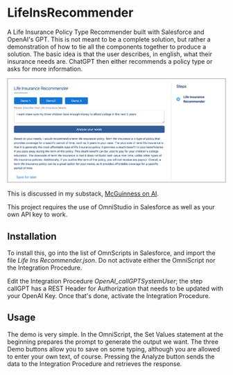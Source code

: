 # LifeInsRecommender
A Life Insurance Policy Type Recommender built with Salesforce and OpenAI's GPT.  This is not meant to be a complete solution, but rather a demonstration of how to tie all the components together to produce a solution.  The basic idea is that the user describes, in english, what their insurance needs are.  ChatGPT then either recommends a policy type or asks for more information.

![screenshot](screenshot.png)

This is discussed in my substack, [McGuinness on AI](https://mcguinnessai.substack.com/about).

This project requires the use of OmniStudio in Salesforce as well as your own API key to work.  

## Installation

To install this, go into the list of OmnScripts in Salesforce, and import the file *Life Ins Recommender.json*.  Do not activate either the OmniScript nor the Integration Procedure.

Edit the Integration Procedure *OpenAI_callGPTSystemUser*; the step callGPT has a REST Header for Authorization that needs to be updated with your OpenAI Key.  Once that's done, activate the Integration Procedure.

## Usage

The demo is very simple.  In the OmniScript, the Set Values statement at the beginning prepares the prompt to generate the output we want.  The three Demo buttons allow you to save on some typing, although you are allowed to enter your own text, of course.  Pressing the Analyze button sends the data to the Integration Procedure and retrieves the response.

